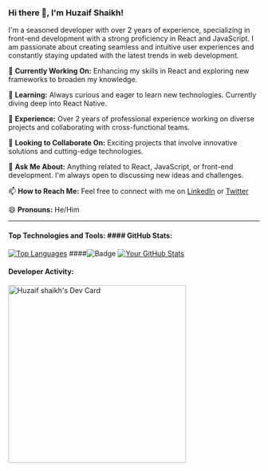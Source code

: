 ### Hi there 👋, I'm Huzaif Shaikh!

I'm a seasoned developer with over 2 years of experience, specializing in front-end development with a strong proficiency in React and JavaScript. I am passionate about creating seamless and intuitive user experiences and constantly staying updated with the latest trends in web development.

🔭 **Currently Working On:** Enhancing my skills in React and exploring new frameworks to broaden my knowledge.

🌱 **Learning:** Always curious and eager to learn new technologies. Currently diving deep into React Native.

💼 **Experience:** Over 2 years of professional experience working on diverse projects and collaborating with cross-functional teams.

👯 **Looking to Collaborate On:** Exciting projects that involve innovative solutions and cutting-edge technologies.

💬 **Ask Me About:** Anything related to React, JavaScript, or front-end development. I'm always open to discussing new ideas and challenges.

📫 **How to Reach Me:** Feel free to connect with me on [LinkedIn](https://www.linkedin.com/in/huzaif-shaikh/) or [Twitter](https://twitter.com/Huzaif__Shaikh)

😄 **Pronouns:** He/Him

---

#### Top Technologies and Tools:  #### GitHub Stats:
[![Top Languages](https://github-readme-stats.vercel.app/api/top-langs/?username=huzaifsk&layout=compact)](https://github.com/huzaifsk)
####![Badge](https://img.shields.io/badge/Badge-Label-brightgreen)
[![Your GitHub Stats](https://github-readme-stats.vercel.app/api?username=huzaifsk&show_icons=true&theme=radical)](https://github.com/huzaifsk)


#### Developer Activity:
<a href="https://app.daily.dev/huzaifshaikh"><img src="https://api.daily.dev/devcards/v2/Ui4Y653H03acRsx51Db05.png?type=default&r=wcw" width="356" alt="Huzaif shaikh's Dev Card"/></a>
